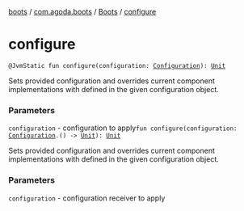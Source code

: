[boots](../../index.md) / [com.agoda.boots](../index.md) / [Boots](index.md) / [configure](./configure.md)

# configure

`@JvmStatic fun configure(configuration: `[`Configuration`](../-configuration/index.md)`): `[`Unit`](https://kotlinlang.org/api/latest/jvm/stdlib/kotlin/-unit/index.html)

Sets provided configuration and overrides current component
implementations with defined in the given configuration object.

### Parameters

`configuration` - configuration to apply`fun configure(configuration: `[`Configuration`](../-configuration/index.md)`.() -> `[`Unit`](https://kotlinlang.org/api/latest/jvm/stdlib/kotlin/-unit/index.html)`): `[`Unit`](https://kotlinlang.org/api/latest/jvm/stdlib/kotlin/-unit/index.html)

Sets provided configuration and overrides current component
implementations with defined in the given configuration object.

### Parameters

`configuration` - configuration receiver to apply